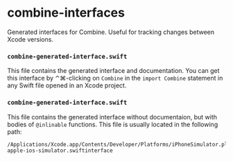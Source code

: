 # combine-interfaces

Generated interfaces for Combine. Useful for tracking changes between Xcode
versions.

### `combine-generated-interface.swift`

This file contains the generated interface and documentation.
You can get this interface by ⌃⌘-clicking on `Combine` in the `import Combine`
statement in any Swift file opened in an Xcode project.

### `combine-generated-interface.swift`

This file contains the generated interface without documentaion, but with bodies
of `@inlinable` functions.
This file is usually located in the following path:

```
/Applications/Xcode.app/Contents/Developer/Platforms/iPhoneSimulator.platform/Developer/SDKs/iPhoneSimulator.sdk/System/Library/Frameworks/Combine.framework/Modules/Combine.swiftmodule/x86_64-apple-ios-simulator.swiftinterface
```
